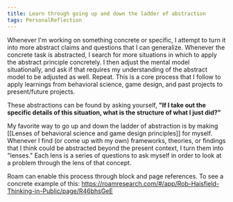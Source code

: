 ```yaml
---
title: Learn through going up and down the ladder of abstraction
tags: PersonalReflection
---
```

Whenever I'm working on something concrete or specific, I attempt to turn it into more abstract claims and questions that I can generalize. Whenever the concrete task is abstracted, I search for more situations in which to apply the abstract principle concretely. I then adjust the mental model situationally, and ask if that requires my understanding of the abstract model to be adjusted as well. Repeat. This is a core process that I follow to apply learnings from behavioral science, game design, and past projects to present/future projects.

These abstractions can be found by asking yourself, **"If I take out the specific details of this situation, what is the structure of what I just did?"**

My favorite way to go up and down the ladder of abstraction is by making [[Lenses of behavioral science and game design principles]] for myself. Whenever I find (or come up with my own) frameworks, theories, or findings that I think could be abstracted beyond the present context, I turn them into "lenses." Each lens is a series of questions to ask myself in order to look at a problem through the lens of that concept.

Roam can enable this process through block and page references. To see a concrete example of this: https://roamresearch.com/#/app/Rob-Haisfield-Thinking-in-Public/page/R46bhsGeE 
